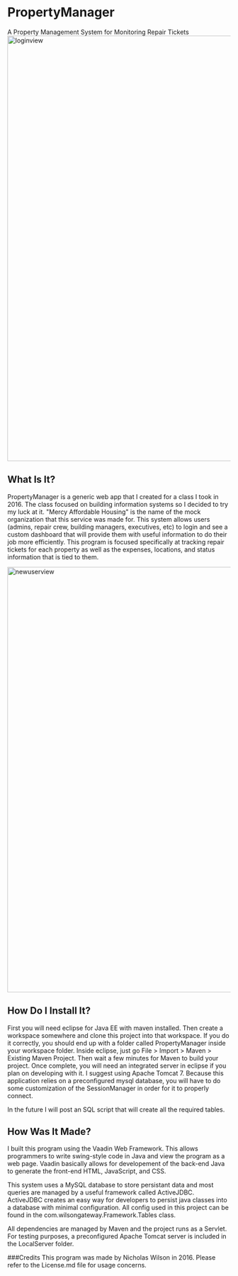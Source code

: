 # PropertyManager
A Property Management System for Monitoring Repair Tickets
<img width="960" alt="loginview" src="https://cloud.githubusercontent.com/assets/865352/19712434/6c168724-9b03-11e6-9433-783e2dd16d78.PNG">

## What Is It?
PropertyManager is a generic web app that I created for a class I took in 2016. The class focused on building information systems so I decided to try my luck at it. "Mercy Affordable Housing" is the name of the mock organization that this service was made for. This system allows users (admins, repair crew, building managers, executives, etc) to login and see a custom dashboard that will provide them with useful information to do their job more efficiently. This program is focused specifically at tracking repair tickets for each property as well as the expenses, locations, and status information that is tied to them.

<img width="960" alt="newuserview" src="https://cloud.githubusercontent.com/assets/865352/19712444/82668dd0-9b03-11e6-8d47-c16281320109.png">

## How Do I Install It?
First you will need eclipse for Java EE with maven installed. Then create a workspace somewhere and clone this project into that workspace. If you do it correctly, you should end up with a folder called PropertyManager inside your workspace folder. Inside eclipse, just go File > Import > Maven > Existing Maven Project. Then wait a few minutes for Maven to build your project. Once complete, you will need an integrated server in eclipse if you plan on developing with it. I suggest using Apache Tomcat 7. Because this application relies on a preconfigured mysql database, you will have to do some customization of the SessionManager in order for it to properly connect. 

In the future I will post an SQL script that will create all the required tables.

## How Was It Made?
I built this program using the Vaadin Web Framework. This allows programmers to write swing-style code in Java and view the program as a web page. Vaadin basically allows for developement of the back-end Java to generate the front-end HTML, JavaScript, and CSS.

This system uses a MySQL database to store persistant data and most queries are managed by a useful framework called ActiveJDBC. ActiveJDBC creates an easy way for developers to persist java classes into a database with minimal configuration. All config used in this project can be found in the com.wilsongateway.Framework.Tables class.

All dependencies are managed by Maven and the project runs as a Servlet. For testing purposes, a preconfigured Apache Tomcat server is included in the LocalServer folder.

###Credits
This program was made by Nicholas Wilson in 2016. Please refer to the License.md file for usage concerns.
